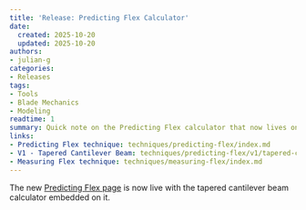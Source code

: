 ```yaml
---
title: 'Release: Predicting Flex Calculator'
date:
  created: 2025-10-20
  updated: 2025-10-20
authors:
- julian-g
categories:
- Releases
tags:
- Tools
- Blade Mechanics
- Modeling
readtime: 1
summary: Quick note on the Predicting Flex calculator that now lives on the tapered cantilever beam page.
links:
- Predicting Flex technique: techniques/predicting-flex/index.md
- V1 - Tapered Cantilever Beam: techniques/predicting-flex/v1/tapered-cantilever-beam.md
- Measuring Flex technique: techniques/measuring-flex/index.md
---
```


The new [Predicting Flex page](../../../techniques/predicting-flex/v1/tapered-cantilever-beam.md) is now live with the tapered cantilever beam calculator embedded on it.

<!-- more -->


